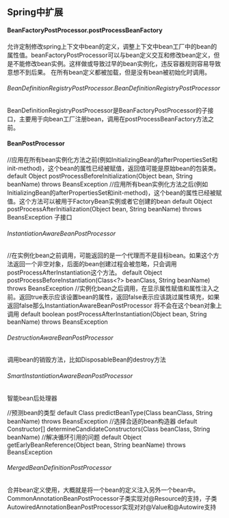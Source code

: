 ## Spring中扩展

#### BeanFactoryPostProcessor.postProcessBeanFactory
允许定制修改spring上下文中bean的定义，调整上下文中bean工厂中的bean的属性值。beanFactoryPostProcessor可以与bean定义交互和修改bean定义，但是不能修改bean实例。这样做或导致过早的bean实例化，违反容器规则容易导致意想不到后果。
在所有bean定义都被加载，但是没有bean被初始化时调用。
###### BeanDefinitionRegistryPostProcessor.BeanDefinitionRegistryPostProcessor
BeanDefinitionRegistryPostProcessor是BeanFactoryPostProcessor的子接口，主要用于向bean工厂注册bean，调用在postProcessBeanFactory方法之前。

#### BeanPostProcessor
//应用在所有bean实例化方法之前(例如InitializingBean的afterPropertiesSet和init-method)，这个bean的属性已经被赋值，返回值可能是原始bean的包装类。
default Object postProcessBeforeInitialization(Object bean, String beanName) throws BeansException
//应用所有bean实例化方法之后(例如InitializingBean的afterPropertiesSet和init-method)，这个bean的属性已经被赋值。这个方法可以被用于FactoryBean实例或者它创建的bean
default Object postProcessAfterInitialization(Object bean, String beanName) throws BeansException
子接口

###### InstantiationAwareBeanPostProcessor
//在实例化bean之前调用，可能返回的是一个代理而不是目标bean。如果这个方法返回一个非空对象，后面的bean创建过程会被忽略，只会调用postProcessAfterInstantiation这个方法。
default Object postProcessBeforeInstantiation(Class<?> beanClass, String beanName) throws BeansException
//实例化bean之后调用，在显示属性赋值和属性注入之前。返回true表示应该设置bean的属性，返回false表示应该跳过属性填充，如果返回false那么InstantiationAwareBeanPostProcessor
将不会在这个bean对象上调用
default boolean postProcessAfterInstantiation(Object bean, String beanName) throws BeansException
###### DestructionAwareBeanPostProcessor
调用bean的销毁方法，比如DisposableBean的destroy方法

###### SmartInstantiationAwareBeanPostProcessor
智能bean后处理器

//预测bean的类型
default Class<?> predictBeanType(Class<?> beanClass, String beanName) throws BeansException
//选择合适的bean构造器
default Constructor<?>[] determineCandidateConstructors(Class<?> beanClass, String beanName)
//解决循环引用的问题
default Object getEarlyBeanReference(Object bean, String beanName) throws BeansException

###### MergedBeanDefinitionPostProcessor
合并bean定义使用，大概就是将一个bean的定义注入另外一个bean中。CommonAnnotationBeanPostProcessor子类实现对@Resource的支持，子类
AutowiredAnnotationBeanPostProcessor实现对对@Value和@Autowire支持

